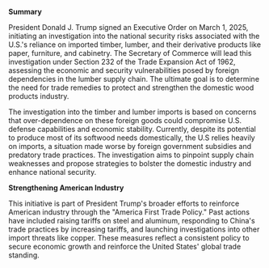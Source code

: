 **Summary**

President Donald J. Trump signed an Executive Order on March 1, 2025, initiating an investigation into the national security risks associated with the U.S.'s reliance on imported timber, lumber, and their derivative products like paper, furniture, and cabinetry. The Secretary of Commerce will lead this investigation under Section 232 of the Trade Expansion Act of 1962, assessing the economic and security vulnerabilities posed by foreign dependencies in the lumber supply chain. The ultimate goal is to determine the need for trade remedies to protect and strengthen the domestic wood products industry.

The investigation into the timber and lumber imports is based on concerns that over-dependence on these foreign goods could compromise U.S. defense capabilities and economic stability. Currently, despite its potential to produce most of its softwood needs domestically, the U.S relies heavily on imports, a situation made worse by foreign government subsidies and predatory trade practices. The investigation aims to pinpoint supply chain weaknesses and propose strategies to bolster the domestic industry and enhance national security.

**Strengthening American Industry**

This initiative is part of President Trump's broader efforts to reinforce American industry through the "America First Trade Policy." Past actions have included raising tariffs on steel and aluminum, responding to China's trade practices by increasing tariffs, and launching investigations into other import threats like copper. These measures reflect a consistent policy to secure economic growth and reinforce the United States' global trade standing.
